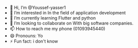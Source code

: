 - 👋 Hi, I’m @Youssef-yasser1
- 👀 I’m interested in In the field of application development
- 🌱 I’m currently learning Flutter and python
- 💞️ I’m looking to collaborate on With big software companies.
- 📫 How to reach me my phone (01093945440)
- 😄 Pronouns: Yo
- ⚡ Fun fact: i don't know 

<!---
Youssef-yasser1/Youssef-yasser1 is a ✨ special ✨ repository because its `README.md` (this file) appears on your GitHub profile.
You can click the Preview link to take a look at your changes.
--->
